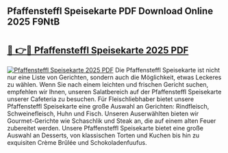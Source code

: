 ## Pfaffensteffl Speisekarte PDF Download Online 2025 F9NtB

# <h2><a href="http://gcc7t67.nevu.top/?p=Pfaffensteffl+Speisekarte">🔗 👉🔴 Pfaffensteffl Speisekarte 2025 PDF</a></h2>

[![Pfaffensteffl Speisekarte 2025 PDF](https://i.imgur.com/dBaPXMq.png)](http://gcc7t67.nevu.top/?p=Pfaffensteffl+Speisekarte)
Die Pfaffensteffl Speisekarte ist nicht nur eine Liste von Gerichten, sondern auch die Möglichkeit, etwas Leckeres zu wählen. Wenn Sie nach einem leichten und frischen Gericht suchen, empfehlen wir Ihnen, unseren Salatbereich auf der Pfaffensteffl Speisekarte unserer Cafeteria zu besuchen. Für Fleischliebhaber bietet unsere Pfaffensteffl Speisekarte eine große Auswahl an Gerichten: Rindfleisch, Schweinefleisch, Huhn und Fisch. Unseren Auserwählten bieten wir Gourmet-Gerichte wie Schaschlik und Steak an, die auf einem alten Feuer zubereitet werden. Unsere Pfaffensteffl Speisekarte bietet eine große Auswahl an Desserts, von klassischen Torten und Kuchen bis hin zu exquisiten Crème Brûlée und Schokoladenfuufus.
